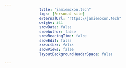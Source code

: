 ```yaml
---
                title: "jamiemoxon.tech"
                tags: [Personal site]
                externalUrl: "https://jamiemoxon.tech"
                weight: 461
                showDate: false
                showAuthor: false
                showReadingTime: false
                showEdit: false
                showLikes: false
                showViews: false
                layoutBackgroundHeaderSpace: false
                
---
```

